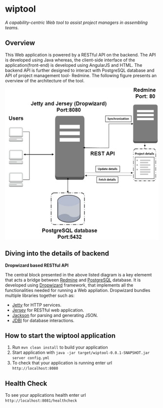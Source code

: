 # wiptool

*A capability-centric Web tool to assist project managers in assembling teams.*

Overview
---
This Web application is powered by a RESTful API on the backend. The API is developed using Java whereas, the client-side interface of the application(front-end) is developed using AngularJS and HTML. The backend API is further designed to interact with PostgreSQL database and API of project management tool- Redmine. The following figure presents an overview of the architecture of the tool.

<img src="https://github.com/vvksdatta/capabilityTool/blob/master/src/main/resources/assets/frontend/photos/BlockDiagram.png" data-canonical-src="https://github.com/vvksdatta/capabilityTool/blob/master/src/main/resources/assets/frontend/photos/BlockDiagram.png" width="550" height="500"/>

Diving into the details of backend
---
**Dropwizard based RESTful API**

The central block presented in the above listed diagram is a key elememt that acts a bridge between [Redmine](http://www.redmine.org/) and [PostgreSQL](https://www.postgresql.org/) database. It is developed using [Dropwizard](https://www.dropwizard.io/1.2.0/docs/) framework, that implements all the functionalities needed for running a Web appliation. Dropwizard bundles multiple libraries together such as: 

* [Jetty](http://www.eclipse.org/jetty/) for HTTP services.
* [Jersey](http://jersey.java.net/) for RESTful web application.
* [Jackson](https://github.com/FasterXML/jackson) for parsing and generating JSON.
* [JDBI](http://www.jdbi.org) for database interactions.

How to start the wiptool application
---

1. Run `mvn clean install` to build your application
1. Start application with `java -jar target/wiptool-0.0.1-SNAPSHOT.jar server config.yml`
1. To check that your application is running enter url `http://localhost:8080`

Health Check
---

To see your applications health enter url `http://localhost:8081/healthcheck`
